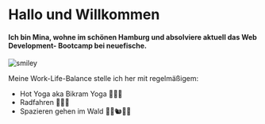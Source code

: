 # Hallo und Willkommen
#### Ich bin Mina, wohne im schönen Hamburg und absolviere aktuell das Web Development- Bootcamp bei neuefische.

![smiley](https://images.unsplash.com/photo-1509909756405-be0199881695?ixlib=rb-4.0.3&ixid=MnwxMjA3fDB8MHxwaG90by1wYWdlfHx8fGVufDB8fHx8&auto=format&fit=crop&w=1170&q=80)

Meine Work-Life-Balance stelle ich her mit regelmäßigem: 
- Hot Yoga aka Bikram Yoga 🧘🏽‍♀️
- Radfahren 🚴🏾‍♀️
- Spazieren gehen im Wald 🌳🌲🐿🌲🌳
